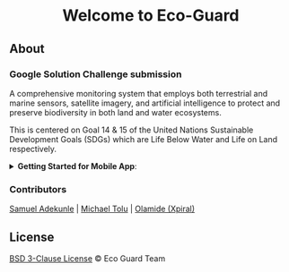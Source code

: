 <h1 align="center">Welcome to Eco-Guard</h1>

## About

### Google Solution Challenge submission

A comprehensive monitoring system that employs both terrestrial and marine sensors, satellite imagery, and artificial intelligence to protect and preserve biodiversity in both land and water ecosystems.

This is centered on Goal 14 & 15 of the United Nations Sustainable Development Goals (SDGs) which are Life Below Water and Life on Land respectively.

<!-- <img src="banner.png" width="550px">   -->

<details close>
 <summary><b>Getting Started for Mobile App</b>: </summary>
 <br>

To get started, you need to have Flutter installed on your machine. You can find the installation instructions [here](https://flutter.dev/docs/get-started/install).

Install requirements

```shell
flutter pub get
```

Run app

```shell
flutter run
```

Build apk for Android

```shell
flutter build apk --target-platform android-arm, android-arm64
```

Build App Bundle

```shell
flutter build appbundle
```

Build for iOS

```shell
flutter build ios --no-codesign
```

Build release ipa for iOS

```shell
flutter build ios --release
```

OR

```shell
flutter build ipa --release
```

For help getting started with Flutter, view our
[online documentation](https://flutter.dev/docs), which offers tutorials,
samples, guidance on mobile development, and a full API reference.

</details>

### Contributors

[Samuel Adekunle](https://github.com/techwithsam) | [Michael Tolu](https://github.com/TOLU-MICH) | [Olamide (Xpiral)](https://github.com/xpiral)

## License

[BSD 3-Clause License](LICENSE) © Eco Guard Team
